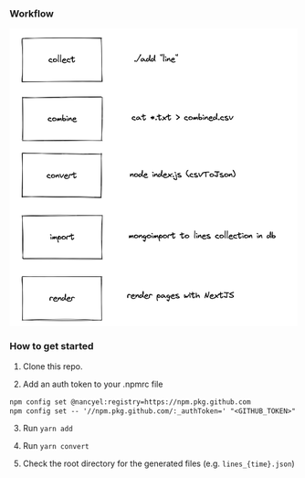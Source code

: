 ### Workflow

![workflow](workflow.png)

### How to get started

1.  Clone this repo.

2.  Add an auth token to your .npmrc file

```
npm config set @nancyel:registry=https://npm.pkg.github.com
npm config set -- '//npm.pkg.github.com/:_authToken=' "<GITHUB_TOKEN>"
```

3.  Run `yarn add`

4.  Run `yarn convert`

5.  Check the root directory for the generated files (e.g. `lines_{time}.json`)
